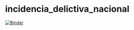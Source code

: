 # incidencia_delictiva_nacional

[![Binder](https://mybinder.org/badge_logo.svg)](https://mybinder.org/v2/gh/ferxohn/incidencia_delictiva_nacional/main/rstudio)
